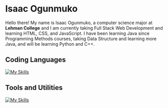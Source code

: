 <h1>Isaac Ogunmuko</h1>

Hello there! My name is Isaac Ogunmuko, a computer science major at <b>Lehman College</b> and I am currently taking Full Stack Web Development and learning HTML, CSS, and JavaScript. I have been learning Java since Programming Methods courses, taking Data Structure and learning more Java, and will be learning Python and C++.

<!--
**MrIsac/MrIsac** is a ✨ _special_ ✨ repository because its `README.md` (this file) appears on your GitHub profile.

Here are some ideas to get you started:

- 🔭 I’m currently working on ...
- 🌱 I’m currently learning html,c++,css,javaScript,Python...
- 👯 I’m looking to collaborate on ...
- 🤔 I’m looking for help with ...
- 💬 Ask me about ...
- 📫 How to reach me: 347-844-8893...
- 😄 Pronouns: ...
- ⚡ Fun fact: ...
-->
## Coding Languages
[![My Skills](https://skillicons.dev/icons?i=java)](https://skillicons.dev)
## Tools and Utilities
[![My Skills](https://skillicons.dev/icons?i=eclipse)](https://skillicons.dev)

<a href = "https://www.linkedin.com/in/isaac-ogunmuko-a64b87335/" /> <imag src = "https://github.com/tandpfun/skill-icons/raw/main/icons/LinkedIn.svg" />

